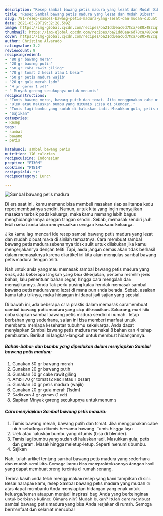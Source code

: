 ```yaml
---
description: "Resep Sambal bawang petis madura yang lezat dan Mudah Dibuat"
title: "Resep Sambal bawang petis madura yang lezat dan Mudah Dibuat"
slug: 781-resep-sambal-bawang-petis-madura-yang-lezat-dan-mudah-dibuat
date: 2021-05-20T19:02:28.599Z
image: https://img-global.cpcdn.com/recipes/ba21dd0eac6d78ca/680x482cq70/sambal-bawang-petis-madura-foto-resep-utama.jpg
thumbnail: https://img-global.cpcdn.com/recipes/ba21dd0eac6d78ca/680x482cq70/sambal-bawang-petis-madura-foto-resep-utama.jpg
cover: https://img-global.cpcdn.com/recipes/ba21dd0eac6d78ca/680x482cq70/sambal-bawang-petis-madura-foto-resep-utama.jpg
author: Christine Alvarado
ratingvalue: 3.2
reviewcount: 9
recipeingredient:
- "80 gr bawang merah"
- "20 gr bawang putih"
- "50 gr cabe rawit giling"
- "70 gr tomat 2 kecil atau 1 besar"
- "50 gr petis madura wajib"
- "20 gr gula merah 1sdm"
- "4 gr garam 1 sdt"
- " Minyak goreng secukupnya untuk menumis"
recipeinstructions:
- "Tumis bawang merah, bawang putih dan tomat. Jika menggunakan cabe utuh sebaiknya ditumis bersama bawang. Tumis hingga layu."
- "Ulek atau haluskan bumbu yang ditumis (bisa di blender)."
- "Tumis lagi bumbu yang sudah di haluskan tadi. Masukkan gula, petis dan garam. Masak hingga meletup-letup. Seperti menumis bumbu."
- "Sajikan"
categories:
- Resep
tags:
- sambal
- bawang
- petis

katakunci: sambal bawang petis 
nutrition: 176 calories
recipecuisine: Indonesian
preptime: "PT30M"
cooktime: "PT51M"
recipeyield: "1"
recipecategory: Lunch

---
```



![Sambal bawang petis madura](https://img-global.cpcdn.com/recipes/ba21dd0eac6d78ca/680x482cq70/sambal-bawang-petis-madura-foto-resep-utama.jpg)

Di era  saat ini , kamu memang bisa membeli masakan siap saji tanpa kudu repot membuatnya sendiri. Namun, untuk kita yang ingin menyajikan masakan terbaik pada keluarga, maka kamu memang lebih bagus menghidangkannya dengan tangan sendiri. Sebab, memasak sendiri jauh lebih sehat serta bisa menyesuaikan dengan kesukaan keluarga.

Jika kamu lagi mencari ide resep sambal bawang petis madura yang lezat dan mudah dibuat,maka di sinilah tempatnya. Cara membuat sambal bawang petis madura  sebenarnya tidak sulit untuk dilakukan jika kamu mengerjakannya dengan teliti. Tapi, anda jangan cemas akan tidak berhasil dalam memasaknya 
karena di artikel ini kita akan mengulas sambal bawang petis madura dengan teliti.  



Nah untuk anda yang mau memasak sambal bawang petis madura yang enak, ada beberapa langkah yang bisa dikerjakan, pertama memilih jenis bahan, lalu penentuan bahan segar, hingga cara mengolah dan menyajikannya. Anda Tak perlu pusing kalau hendak memasak sambal bawang petis madura yang lezat di mana pun anda berada. Sebab, asalkan kamu  tahu triknya, maka hidangan ini dapat jadi sajian yang spesial.

Di bawah ini, ada beberapa cara praktis  dalam memasak caramembuat sambal bawang petis madura yang siap dikreasikan. Sekarang, mari kita coba siapkan sambal bawang petis madura sendiri di rumah. Tetap berbahan yang sederhana, sajian ini bisa memberi manfaat untuk membantu menjaga kesehatan tubuhmu sekeluarga. Anda dapat menyiapkan Sambal bawang petis madura memakai 8 bahan dan 4 tahap pembuatan. Berikut ini langkah-langkah untuk membuat hidangannya.

<!--inarticleads1-->

##### Bahan-bahan dan bumbu yang diperlukan dalam menyiapkan Sambal bawang petis madura:

1. Gunakan 80 gr bawang merah
1. Gunakan 20 gr bawang putih
1. Gunakan 50 gr cabe rawit giling
1. Ambil 70 gr tomat (2 kecil atau 1 besar)
1. Gunakan 50 gr petis madura (wajib)
1. Gunakan 20 gr gula merah (1sdm)
1. Sediakan 4 gr garam (1 sdt)
1. Siapkan  Minyak goreng secukupnya untuk menumis




<!--inarticleads2-->

##### Cara menyiapkan Sambal bawang petis madura:

1. Tumis bawang merah, bawang putih dan tomat. Jika menggunakan cabe utuh sebaiknya ditumis bersama bawang. Tumis hingga layu.
1. Ulek atau haluskan bumbu yang ditumis (bisa di blender).
1. Tumis lagi bumbu yang sudah di haluskan tadi. Masukkan gula, petis dan garam. Masak hingga meletup-letup. Seperti menumis bumbu.
1. Sajikan




Nah, itulah artikel tentang  sambal bawang petis madura  yang sederhana dan mudah versi kita. Semoga kamu bisa mempraktekkannya dengan hasil yang dapat membuat oreng tercinta di rumah senang. 

Terima kasih anda telah menggunakan resep yang kami tampilkan di sini. Besar harapan kami, resep  Sambal bawang petis madura yang mudah di atas dapat membantu Anda menyiapkan hidangan yang enak untuk keluarga/teman ataupun menjadi inspirasi bagi Anda yang berkeinginan untuk berbisnis kuliner. Gimana nih? Mudah bukan? Itulah cara membuat sambal bawang petis madura yang bisa Anda kerjakan di rumah. Semoga bermanfaat dan selamat mencoba!

